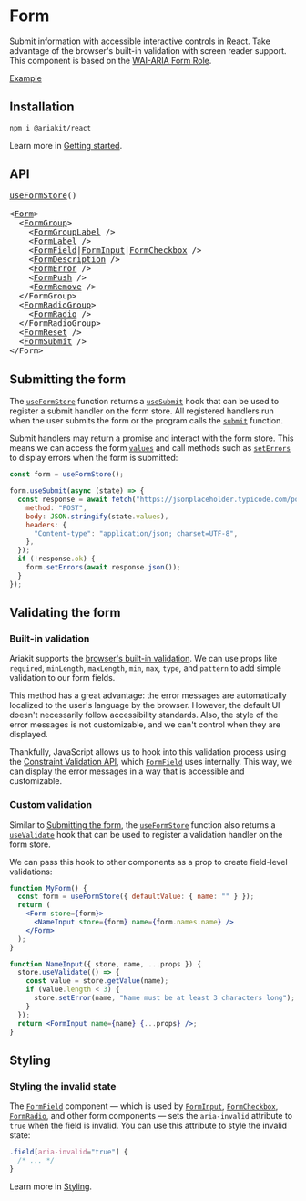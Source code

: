 # Form

<p data-description>
  Submit information with accessible interactive controls in React. Take advantage of the browser's built-in validation with screen reader support. This component is based on the <a href="https://w3c.github.io/aria/#form">WAI-ARIA Form Role</a>.
</p>

<a href="../examples/form/index.tsx" data-playground>Example</a>

## Installation

```sh
npm i @ariakit/react
```

Learn more in [Getting started](/guide/getting-started).

## API

<pre data-api>
<a href="/apis/form-store">useFormStore</a>()

&lt;<a href="/apis/form">Form</a>&gt;
  &lt;<a href="/apis/form-group">FormGroup</a>&gt;
    &lt;<a href="/apis/form-group-label">FormGroupLabel</a> /&gt;
    &lt;<a href="/apis/form-label">FormLabel</a> /&gt;
    &lt;<a href="/apis/form-field">FormField</a>|<a href="/apis/form-input">FormInput</a>|<a href="/apis/form-checkbox">FormCheckbox</a> /&gt;
    &lt;<a href="/apis/form-description">FormDescription</a> /&gt;
    &lt;<a href="/apis/form-error">FormError</a> /&gt;
    &lt;<a href="/apis/form-push">FormPush</a> /&gt;
    &lt;<a href="/apis/form-remove">FormRemove</a> /&gt;
  &lt;/FormGroup&gt;
  &lt;<a href="/apis/form-radio-group">FormRadioGroup</a>&gt;
    &lt;<a href="/apis/form-radio">FormRadio</a> /&gt;
  &lt;/FormRadioGroup&gt;
  &lt;<a href="/apis/form-reset">FormReset</a> /&gt;
  &lt;<a href="/apis/form-submit">FormSubmit</a> /&gt;
&lt;/Form&gt;
</pre>

## Submitting the form

The [`useFormStore`](/apis/form-store) function returns a [`useSubmit`](/apis/form-store#usesubmit) hook that can be used to register a submit handler on the form store. All registered handlers run when the user submits the form or the program calls the [`submit`](/apis/form-store#submit) function.

Submit handlers may return a promise and interact with the form store. This means we can access the form [`values`](/apis/form-store#values) and call methods such as [`setErrors`](/apis/form-store#seterrors) to display errors when the form is submitted:

```js
const form = useFormStore();

form.useSubmit(async (state) => {
  const response = await fetch("https://jsonplaceholder.typicode.com/posts", {
    method: "POST",
    body: JSON.stringify(state.values),
    headers: {
      "Content-type": "application/json; charset=UTF-8",
    },
  });
  if (!response.ok) {
    form.setErrors(await response.json());
  }
});
```

## Validating the form

### Built-in validation

Ariakit supports the [browser's built-in validation](https://developer.mozilla.org/en-US/docs/Learn/Forms/Form_validation#using_built-in_form_validation). We can use props like `required`, `minLength`, `maxLength`, `min`, `max`, `type`, and `pattern` to add simple validation to our form fields.

This method has a great advantage: the error messages are automatically localized to the user's language by the browser. However, the default UI doesn't necessarily follow accessibility standards. Also, the style of the error messages is not customizable, and we can't control when they are displayed.

Thankfully, JavaScript allows us to hook into this validation process using the [Constraint Validation API](https://developer.mozilla.org/en-US/docs/Web/API/Constraint_validation), which [`FormField`](/apis/form-field) uses internally. This way, we can display the error messages in a way that is accessible and customizable.

### Custom validation

Similar to [Submitting the form](#submitting-the-form), the [`useFormStore`](/apis/form-store) function also returns a [`useValidate`](/apis/form-store#usevalidate) hook that can be used to register a validation handler on the form store.

We can pass this hook to other components as a prop to create field-level validations:

```jsx
function MyForm() {
  const form = useFormStore({ defaultValue: { name: "" } });
  return (
    <Form store={form}>
      <NameInput store={form} name={form.names.name} />
    </Form>
  );
}

function NameInput({ store, name, ...props }) {
  store.useValidate(() => {
    const value = store.getValue(name);
    if (value.length < 3) {
      store.setError(name, "Name must be at least 3 characters long");
    }
  });
  return <FormInput name={name} {...props} />;
}
```

## Styling

### Styling the invalid state

The [`FormField`](/apis/form-field) component — which is used by [`FormInput`](/apis/form-input), [`FormCheckbox`](/apis/form-checkbox), [`FormRadio`](/apis/form-radio), and other form components — sets the `aria-invalid` attribute to `true` when the field is invalid. You can use this attribute to style the invalid state:

```css
.field[aria-invalid="true"] {
  /* ... */
}
```

Learn more in [Styling](/guide/styling).

